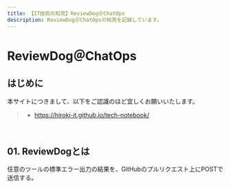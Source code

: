 ```yaml
---
title: 【IT技術の知見】ReviewDog＠ChatOps
description: ReviewDog＠ChatOpsの知見を記録しています。
---
```


# ReviewDog＠ChatOps

## はじめに

本サイトにつきまして、以下をご認識のほど宜しくお願いいたします。

> - https://hiroki-it.github.io/tech-notebook/

<br>

## 01. ReviewDogとは

任意のツールの標準エラー出力の結果を、GitHubのプルリクエスト上にPOSTで送信する。

